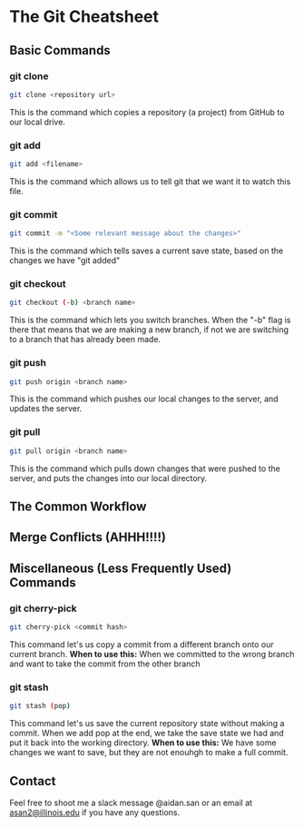 # The Git Cheatsheet

## Basic Commands

### git clone
```bash
git clone <repository url>
```
This is the command which copies a repository (a project) from GitHub to our local drive.

### git add
```bash
git add <filename>
```
This is the command which allows us to tell git that we want it to watch this file.

### git commit
```bash
git commit -m "<Some relevant message about the changes>"
```
This is the command which tells saves a current save state, based on the changes we have "git added"

### git checkout
```bash
git checkout (-b) <branch name>
```
This is the command which lets you switch branches. When the "-b" flag is there that means that we are making a new branch, if not we are switching to a branch that has already been made.

### git push
```bash
git push origin <branch name>
```
This is the command which pushes our local changes to the server, and updates the server.

### git pull
```bash
git pull origin <branch name>
```
This is the command which pulls down changes that were pushed to the server, and puts the changes into our local directory.

## The Common Workflow

## Merge Conflicts (AHHH!!!!)


## Miscellaneous (Less Frequently Used) Commands

### git cherry-pick
```bash
git cherry-pick <commit hash>
```
This command let's us copy a commit from a different branch onto our current branch.
**When to use this:** When we committed to the wrong branch and want to take the commit from the other branch

### git stash
```bash
git stash (pop)
```
This command let's us save the current repository state without making a commit. When we add pop at the end, we take the save state we had and put it back into the working directory.
**When to use this:** We have some changes we want to save, but they are not enouhgh to make a full commit.

## Contact
Feel free to shoot me a slack message @aidan.san or an email at asan2@illinois.edu if you have any questions.
